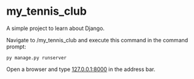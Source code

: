 # my_tennis_club

A simple project to learn about Django.

Navigate to /my_tennis_club and execute this command in the command prompt:
```
py manage.py runserver
```

Open a browser and type [127.0.0.1:8000](http://127.0.0.1:8000) in the address bar.
